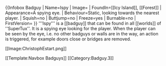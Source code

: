 {{Infobox Badguy
| Name=Ispy
| Image=
| FoundIn=[[Icy Island]], [[Forest]]
| Appearance=A spying eye.
| Behaviour=Static, looking towards the nearest player.
| Squish=no
| Buttjump=no
| Freeze=yes
| Burnable=no
| FirstVersion=
}}
'''Ispy''' is a [[badguy]] that can be found in all [[worlds]] of ''SuperTux''. It is a spying eye looking for the player. When the player can be seen by the eye, i.e. no other badguys or walls are in the way, an action is triggered, for example doors close or bridges are removed.

[[Image:ChristophEstart.png]]

[[Template:Navbox Badguys]]
[[Category:Badguy.3]]
